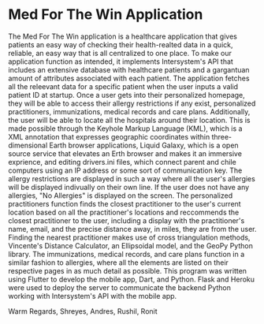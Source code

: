 # Med For The Win Application
The Med For The Win application is a healthcare application that gives patients an easy way of checking their health-realted data in a quick, reliable, an easy way that is all centralized to one place. To make our application function as intended, it implements Intersystem's API that includes an extensive database with healthcare patients and a gargantuan amount of attributes associated with each patient. The application fetches all the releevant data for a specific patient when the user inputs a valid patient ID at startup. Once a user gets into their personalized homepage, they will be able to access their allergy restrictions if any exist, personalized practitioners, immunizations, medical records and care plans. Additionally, the user will be able to locate all the hospitals around their location. This is made possible through the Keyhole Markup Language (KML), which is a XML annotation that expresses geographic coordinates within three-dimensional Earth browser applications, Liquid Galaxy, which is a open source service that elevates an Erth browser and makes it an immersive exprience, and editing drivers.ini files, which connect parent and chile computers using an IP address or some sort of communication key. The allergy restrictions are displayed in such a way where all the user's allergies will be displayed indivually on their own line. If the user does not have any allergies, "No Allergies" is displayed on the screen. The personalized practitioners function finds the closest practitioner to the user's current location based on all the practitioner's locations and reccommends the closest practitioner to the user, including a display with the practitioner's name, email, and the precise distance away, in miles, they are from the user. Finding the nearest practitioner makes use of cross triangulation methods, Vincente's Distance Calculator, an Ellipsoidal model, and the GeoPy Python library. The immunizations, medical records, and care plans function in a similar fashion to allergies, where all the elements are listed on their respective pages in as much detail as possible. This program was written using Flutter to develop the mobile app, Dart, and Python. Flask and Heroku were used to deploy the server to communicate the backend Python working with Intersystem's API with the mobile app.

Warm Regards,
Shreyes, Andres, Rushil, Ronit
